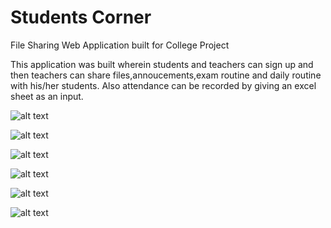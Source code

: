 # Students Corner
File Sharing Web Application built for College Project

This application was built wherein students and teachers can sign up and then teachers can share files,annoucements,exam routine and daily routine with his/her students. Also attendance can be recorded by giving an excel sheet as an input.

![alt text](https://s3.amazonaws.com/poly-screenshots.angel.co/Project/02/593181/63949042a2f86656ede952c4de6b8294-original.png)

![alt text](https://s3.amazonaws.com/poly-screenshots.angel.co/Project/02/593181/72e325055566af506c359e5e37cea3bb-original.png)

![alt text](https://s3.amazonaws.com/poly-screenshots.angel.co/Project/02/593181/e980d606b6f47a25d6d633a6f64e7911-original.png)

![alt text](http://i.imgur.com/lC4lY7w.jpg)

![alt text](http://i.imgur.com/JmxxHSm.jpg)

![alt text](http://i.imgur.com/OntjQq2.jpg)
